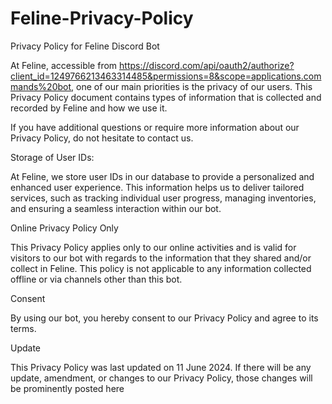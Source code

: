 # Feline-Privacy-Policy

Privacy Policy for Feline Discord Bot

At Feline, accessible from https://discord.com/api/oauth2/authorize?client_id=1249766213463314485&permissions=8&scope=applications.commands%20bot, one of our main priorities is the privacy of our users. This Privacy Policy document contains types of information that is collected and recorded by Feline and how we use it.

If you have additional questions or require more information about our Privacy Policy, do not hesitate to contact us.

Storage of User IDs:

At Feline, we store user IDs in our database to provide a personalized and enhanced user experience. This information helps us to deliver tailored services, such as tracking individual user progress, managing inventories, and ensuring a seamless interaction within our bot.

Online Privacy Policy Only

This Privacy Policy applies only to our online activities and is valid for visitors to our bot with regards to the information that they shared and/or collect in Feline. This policy is not applicable to any information collected offline or via channels other than this bot.

Consent

By using our bot, you hereby consent to our Privacy Policy and agree to its terms.

Update

This Privacy Policy was last updated on 11 June 2024. If there will be any update, amendment, or changes to our Privacy Policy, those changes will be prominently posted here
